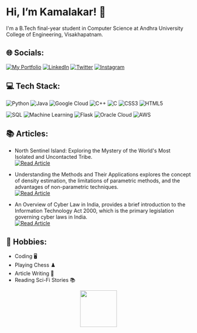 # Hi, I’m Kamalakar! 👋
I'm a B.Tech final-year student in Computer Science at Andhra University College of Engineering, Visakhapatnam.

## 🌐 Socials:
[![My Portfolio](https://img.shields.io/badge/My%20Portfolio-brightgreen?style=for-the-badge)](https://sgvkamalakar.github.io/)
[![LinkedIn](https://img.shields.io/badge/LinkedIn-%230077B5.svg?style=for-the-badge&logo=linkedin&logoColor=white)](https://www.linkedin.com/in/kamalakar-satapathi-9a6556213/)
[![Twitter](https://img.shields.io/twitter/follow/sgvkamalakar?style=plastic&logo=twitter&logoColor=white)](https://twitter.com/sgvkamalakar)
[![Instagram](https://img.shields.io/badge/its._.me._.kamalakar-%23E4405F?style=plastic&logo=instagram&logoColor=white)](https://www.instagram.com/its._.me._.kamalakar)

## 💻 Tech Stack:
![Python](https://img.shields.io/badge/Python-3670A0?style=for-the-badge&logo=python&logoColor=ffdd54)
![Java](https://img.shields.io/badge/Java-%23ED8B00.svg?style=for-the-badge&logo=java&logoColor=white)
![Google Cloud](https://img.shields.io/badge/Google%20Cloud-%234285F4.svg?style=for-the-badge&logo=google-cloud&logoColor=white)
![C++](https://img.shields.io/badge/C++-%2300599C.svg?style=for-the-badge&logo=c%2B%2B&logoColor=white)
![C](https://img.shields.io/badge/C-%2300599C.svg?style=for-the-badge&logo=c&logoColor=white)
![CSS3](https://img.shields.io/badge/CSS3-%231572B6.svg?style=for-the-badge&logo=css3&logoColor=white)
![HTML5](https://img.shields.io/badge/HTML5-%23E34F26.svg?style=for-the-badge&logo=html5&logoColor=white)

![SQL](https://img.shields.io/badge/SQL-%2300758F.svg?style=for-the-badge&logo=sqlite&logoColor=white)
![Machine Learning](https://img.shields.io/badge/Machine%20Learning-%23F7931E.svg?style=for-the-badge&logo=python&logoColor=white)
![Flask](https://img.shields.io/badge/Flask-%23000.svg?style=for-the-badge&logo=flask&logoColor=white)
![Oracle Cloud](https://img.shields.io/badge/Oracle%20Cloud-F80000?style=for-the-badge&logo=oracle&logoColor=white)
![AWS](https://img.shields.io/badge/AWS-%23FF9900?style=for-the-badge&logo=amazon-aws&logoColor=white)


## 📚 Articles:
- North Sentinel Island: Exploring the Mystery of the World's Most Isolated and Uncontacted Tribe.  
  [![Read Article](https://img.shields.io/badge/Read%20Article-blue?style=for-the-badge)](https://www.linkedin.com/pulse/indias-unexplored-area-north-sentinl-island-satapathi/)

- Understanding the Methods and Their Applications explores the concept of density estimation, the limitations of parametric methods, and the advantages of non-parametric techniques.  
  [![Read Article](https://img.shields.io/badge/Read%20Article-blue?style=for-the-badge)](https://www.geeksforgeeks.org/non-parametric-density-estimation-methods-in-machine-learning/)

- An Overview of Cyber Law in India, provides a brief introduction to the Information Technology Act 2000, which is the primary legislation governing cyber laws in India.  
  [![Read Article](https://img.shields.io/badge/Read%20Article-blue?style=for-the-badge)](https://sites.google.com/view/itact2000/it-act-2000)
  
## 🎯 Hobbies:
- Coding 🖥️
- Playing Chess ♟️
- Article Writing 📝
- Reading Sci-Fi Stories 📚

<div align="center">
  <img src="https://media.giphy.com/media/M9gbBd9nbDrOTu1Mqx/giphy.gif" width="100"/>
</div>
